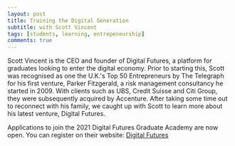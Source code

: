```yaml
---
layout: post
title: Training the Digital Generation 
subtitle: with Scott Vincent
tags: [students, learning, entrepeneurship]
comments: true
---
```


Scott Vincent is the CEO and founder of Digital Futures, a platform for graduates looking to enter the digital economy. Prior to starting this, Scott was recognised as one the U.K.'s Top 50 Entrepreneurs by The Telegraph for his first venture, Parker Fitzgerald, a risk management consultancy he started in 2009. With clients such as UBS, Credit Suisse and Citi Group, they were subsequently acquired by Accenture. After taking some time out to reconnect with his family, we caught up with Scott to learn more about his latest venture, Digital Futures.

Applications to join the 2021 Digital Futures Graduate Academy are now open. You can register on their website:
[Digital Futures](https://digitalfutures.com/)